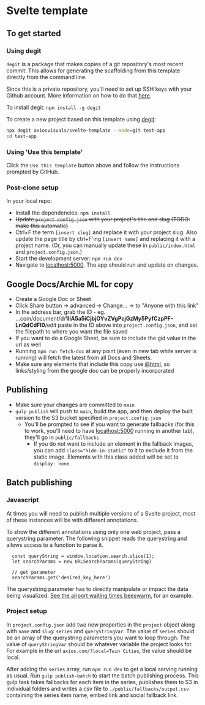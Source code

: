 # Svelte template

## To get started

### Using degit

`degit` is a package that makes copies of a git repository's most recent commit. This allows for generating the scaffolding from this template directly from the command line.

Since this is a private repository, you'll need to set up SSH keys with your Github account. More information on how to do that [here](https://docs.github.com/en/github/authenticating-to-github/connecting-to-github-with-ssh/generating-a-new-ssh-key-and-adding-it-to-the-ssh-agent).

To install degit: `npm install -g degit`

To create a new project based on this template using [degit](https://github.com/Rich-Harris/degit):

```bash
npx degit axiosvisuals/svelte-template --mode=git test-app
cd test-app
```

### Using 'Use this template'

Click the `Use this template` button above and follow the instructions prompted by GitHub.

### Post-clone setup

In your local repo:

- Install the dependencies: `npm install`
- ~~Update `project.config.json` with your project's title and slug (TODO: make this automatic)~~
- Ctrl+F the term `[insert slug]` and replace it with your project slug. Also update the page title by ctrl+F'ing `[insert name]` and replacing it with a project name. (Or, you can manually update these in `public/index.html` and `project.config.json`.)
- Start the development server: `npm run dev`
- Navigate to [localhost:5000](http://localhost:5000). The app should run and update on changes.

## Google Docs/Archie ML for copy

- Create a Google Doc or Sheet
- Click Share button -> advanced -> Change... -> to "Anyone with this link"
- In the address bar, grab the ID - eg. ...com/document/d/**1IiA5a5iCjbjOYvZVgPcjGzMy5PyfCzpPF-LnQdCdFI0**/edit
  paste in the ID above into `project.config.json`, and set the filepath to where you want the file saved
- If you want to do a Google Sheet, be sure to include the gid value in the url as well
- Running `npm run fetch-doc` at any point (even in new tab while server is running) will fetch the latest from all Docs and Sheets.
- Make sure any elements that include this copy use [@html](https://svelte.dev/tutorial/html-tags), so links/styling from the google doc can be properly incorporated

## Publishing

- Make sure your changes are committed to `main`
- `gulp publish` will push to `main`, build the app, and then deploy the built version to the S3 bucket specified in `project.config.json`
  - You'll be prompted to see if you want to generate fallbacks (for this to work, you'll need to have [localhost:5000](http://localhost:5000) running in another tab), they'll go in `public/fallbacks`
    - If you do not want to include an element in the fallback images, you can add `class="hide-in-static"` to it to exclude it from the static image. Elements with this class added will be set to `display: none`.

## Batch publishing 

### Javascript

At times you will need to publish multiple versions of a Svelte project, most of these instances will be with different annotations. 

To show the different annotations using only one web project, pass a querystring parameter. The following snippet reads the querystring and allows access to a function to parse it. 

```
  const queryString = window.location.search.slice(1);
  let searchParams = new URLSearchParams(queryString)

  // get parameter
  searchParams.get('desired_key_here')
```

The querystring parameter has to directly manipulate or impact the data being visualized. [See the airport waiting times beeswarm](https://github.com/axiosvisuals/2022-04-06-airport-waiting-times), for an example. 

### Project setup

In `project.config.json` add two new properties in the `project` object along with `name` and `slug`: `series` and `queryStringVar`. The value of `series` should be an array of the querystring parameters you want to loop through. The value of `queryStringVar` should be whatever variable the project looks for. For example in the url `axios.com/?local=Twin Cities`, the value should be local. 

After adding the `series` array, run `npm run dev` to get a local serving running as usual. Run `gulp publish-batch` to start the batch publishing process. This gulp task takes fallbacks for each item in the series, publishes them to S3 in individual folders and writes a csv file to `./public/fallbacks/output.csv` containing the series item name, embed link and social fallback link. 


